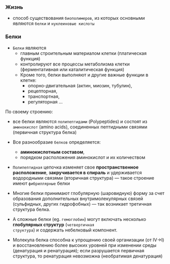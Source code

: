 ### Жизнь 
- способ существования <code>биополимеров</code>, из которых основными являются <code>белки</code> и <code>нуклеиновые кислоты</code>

### Белки
- <code>Белки</code> являются
  - главным строительным материалом клетки (платическая функция)
  - контролируют все процессы метаболизма клетки (ферментативная или каталитическая функция)
  - Кроме того, белки выполняют и другие важные функции в клетке: 
    - опорно-двигательная (актин, миозин, тубулин), 
    - рецепторная, 
    - транспортная, 
    - регуляторная ...

По своему строению:
- все белки являются <code>полипептидами</code> (Polypeptides) и состоят из <code>аминокислот</code> (amino acids), соединенных пептидными связями (первичная структура белка)


- Все разнообразие <code>белков</code> определяется:
  - **аминокислотным составом**, 
  - порядком расположения аминокислот и их количеством


- <code>Полипептидная</code> цепочка изменяет свое **пространственное расположение**, **закручивается в спираль** и удерживается водородными связями (вторичная структура) — такое строение имеют <code>фибриллярные</code> белки 
- Многие белки принимают глобулярную (шаровидную) форму за счет образования дополнительных внутримолекулярных связей (сульфидных, других гидрофобных) — так возникает третичная структура белка. 
- А сложные белки (eg. <code>гемоглобин</code>) могут включать несколько **глобулярных структур** (<code>четвертичная структура</code>) и содержать небелковый компонент. 
- Молекула белка способна к упрощению своей организации (от IV→I) и восстановлению более высоких уровней при изменении среды (денатурация и ренатурация); если разрушается первичная структура, то ренатурация невозможна (необратимая денатурация)
